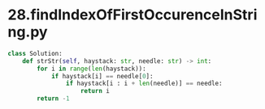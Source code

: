 # 28.findIndexOfFirstOccurenceInString.py
```python
class Solution:
    def strStr(self, haystack: str, needle: str) -> int:
        for i in range(len(haystack)):
            if haystack[i] == needle[0]:
                if haystack[i : i + len(needle)] == needle:
                    return i
        return -1

```
